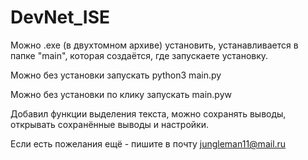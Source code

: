 # DevNet_ISE

Можно .exe (в двухтомном архиве) установить, устанавливается в папке "main", которая создаётся, где запускаете установку.

Можно без установки запускать python3 main.py

Можно без установки по клику запускать main.pyw

Добавил функции выделения текста, можно сохранять выводы, открывать сохранённые выводы и настройки.

Если есть пожелания ещё - пишите в почту jungleman11@mail.ru
